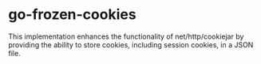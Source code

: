 # go-frozen-cookies

This implementation enhances the functionality of net/http/cookiejar by providing the ability to store cookies, including session cookies, in a JSON file.